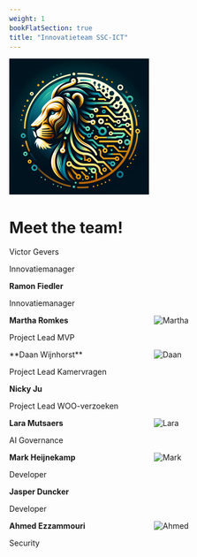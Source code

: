 ```yaml
---
weight: 1
bookFlatSection: true
title: "Innovatieteam SSC-ICT"
---
```


![logo](/LL-logo.png)
# Meet the team!

<div style="display: flex; gap: 20px;">

<div style="flex: 1;">
<strong></strong>Victor Gevers</strong>
  
Innovatiemanager 
</div>

<div style="flex: 1;">

</div>

</div>

<div style="display: flex; gap: 20px;">

<div style="flex: 1;">
<strong>Ramon Fiedler</strong>
  
Innovatiemanager 
</div>

<div style="flex: 1;">

</div>

</div>

<div style="display: flex; gap: 20px;">

<div style="flex: 1;">
<strong>Martha Romkes</strong>
  
Project Lead MVP
</div>

<div style="flex: 1;">
<img src="/RomkesMartha.png" alt="Martha" width="200">
</div>

</div>

<div style="display: flex; gap: 20px;">

<div style="flex: 1;">
**Daan Wijnhorst**
  
Project Lead Kamervragen
</div>

<div style="flex: 1;">
<img src="/WijnhorstDaan.png" alt="Daan" width="200">
</div>

</div>

<div style="display: flex; gap: 20px;">

<div style="flex: 1;">
<strong>Nicky Ju</strong>
  
Project Lead WOO-verzoeken
</div>

<div style="flex: 1;">

</div>

</div>

<div style="display: flex; gap: 20px;">

<div style="flex: 1;">
<strong>Lara Mutsaers</strong>
  
AI Governance
</div>

<div style="flex: 1;">
<img src="/MutsaersLara.jpg" alt="Lara" width="200">
</div>

</div>

<div style="display: flex; gap: 20px;">

<div style="flex: 1;">
<strong>Mark Heijnekamp</strong>
  
Developer
</div>

<div style="flex: 1;">
<img src="/HeijnekampMark.jpg" alt="Mark" width="200">
</div>

</div>

<div style="display: flex; gap: 20px;">

<div style="flex: 1;">
<strong>Jasper Duncker</strong>
  
Developer
</div>

<div style="flex: 1;">

</div>

</div>

<div style="display: flex; gap: 20px;">

<div style="flex: 1;">
<strong>Ahmed Ezzammouri</strong>
  
Security
</div>

<div style="flex: 1;">
<img src="/EzzamouriAhmed.jpg" alt="Ahmed" width="200">
</div>


